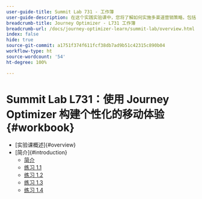 ```yaml
---
user-guide-title: Summit Lab 731 - 工作簿
user-guide-description: 在这个实践实验课中，您将了解如何实施多渠道营销策略，包括应用程序内营销活动、推送通知、短信以及电子邮件消息传送营销活动和 Adobe Journey Optimizer 中的历程。
breadcrumb-title: Journey Optimizer - L731 工作簿
breadcrumb-url: /docs/journey-optimizer-learn/summit-lab/overview.html
index: false
hide: true
source-git-commit: a1751f374f611fcf38db7ad9b51c42315c890b04
workflow-type: ht
source-wordcount: '54'
ht-degree: 100%

---
```



# Summit Lab L731：使用 Journey Optimizer 构建个性化的移动体验 {#workbook}

+ [实验课概述]{#overview}
+ [简介]{#introduction}
   + [简介](/help/l731-lab-workbook/Introduction/introduction.md)
   + [练习 1.1](/help/l731-lab-workbook/Introduction/exercise-1-1.md)
   + [练习 1.2](/help/l731-lab-workbook/Introduction/exercise-1-2.md)
   + [练习 1.3](/help/l731-lab-workbook/Introduction/exercise-1-3.md)
   + [练习 1.4](/help/l731-lab-workbook/Introduction/exercise-1-4.md)
